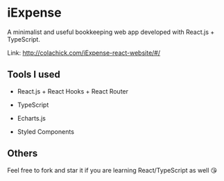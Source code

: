 # iExpense

A minimalist and useful bookkeeping web app developed with React.js + TypeScript.

Link: http://colachick.com/iExpense-react-website/#/

## Tools I used

* React.js + React Hooks + React Router

* TypeScript

* Echarts.js

* Styled Components

## Others

Feel free to fork and star it if you are learning React/TypeScript as well :kissing_heart:
